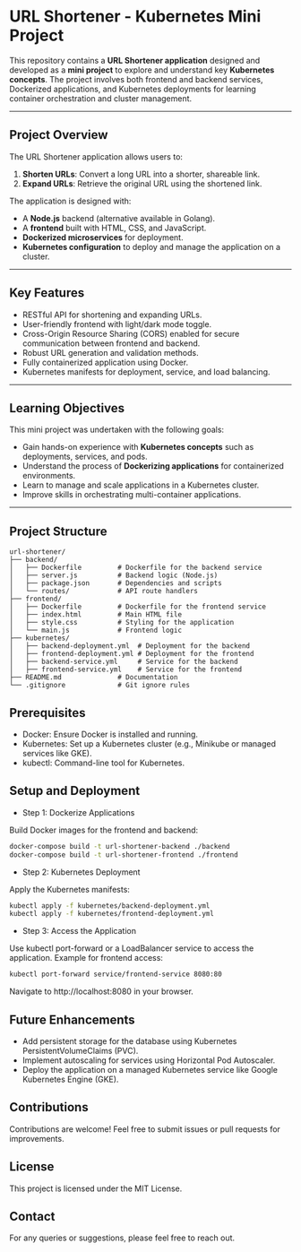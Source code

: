 # URL Shortener - Kubernetes Mini Project

This repository contains a **URL Shortener application** designed and developed as a **mini project** to explore and understand key **Kubernetes concepts**. The project involves both frontend and backend services, Dockerized applications, and Kubernetes deployments for learning container orchestration and cluster management.

---

## **Project Overview**

The URL Shortener application allows users to:
1. **Shorten URLs**: Convert a long URL into a shorter, shareable link.
2. **Expand URLs**: Retrieve the original URL using the shortened link.

The application is designed with:
- A **Node.js** backend (alternative available in Golang).
- A **frontend** built with HTML, CSS, and JavaScript.
- **Dockerized microservices** for deployment.
- **Kubernetes configuration** to deploy and manage the application on a cluster.

---

## **Key Features**

- RESTful API for shortening and expanding URLs.
- User-friendly frontend with light/dark mode toggle.
- Cross-Origin Resource Sharing (CORS) enabled for secure communication between frontend and backend.
- Robust URL generation and validation methods.
- Fully containerized application using Docker.
- Kubernetes manifests for deployment, service, and load balancing.

---

## **Learning Objectives**

This mini project was undertaken with the following goals:
- Gain hands-on experience with **Kubernetes concepts** such as deployments, services, and pods.
- Understand the process of **Dockerizing applications** for containerized environments.
- Learn to manage and scale applications in a Kubernetes cluster.
- Improve skills in orchestrating multi-container applications.

---

## **Project Structure**

```plaintext
url-shortener/
├── backend/
│   ├── Dockerfile         # Dockerfile for the backend service
│   ├── server.js          # Backend logic (Node.js)
│   ├── package.json       # Dependencies and scripts
│   └── routes/            # API route handlers
├── frontend/
│   ├── Dockerfile         # Dockerfile for the frontend service
│   ├── index.html         # Main HTML file
│   ├── style.css          # Styling for the application
│   └── main.js            # Frontend logic
├── kubernetes/
│   ├── backend-deployment.yml  # Deployment for the backend
│   ├── frontend-deployment.yml # Deployment for the frontend
│   ├── backend-service.yml     # Service for the backend
│   ├── frontend-service.yml    # Service for the frontend
├── README.md              # Documentation
└── .gitignore             # Git ignore rules
```

## **Prerequisites**
- Docker: Ensure Docker is installed and running.
- Kubernetes: Set up a Kubernetes cluster (e.g., Minikube or managed services like GKE).
- kubectl: Command-line tool for Kubernetes.

## **Setup and Deployment**
- Step 1: Dockerize Applications

Build Docker images for the frontend and backend:
```bash
docker-compose build -t url-shortener-backend ./backend
docker-compose build -t url-shortener-frontend ./frontend
```
- Step 2: Kubernetes Deployment

Apply the Kubernetes manifests:
```bash
kubectl apply -f kubernetes/backend-deployment.yml
kubectl apply -f kubernetes/frontend-deployment.yml
```
- Step 3: Access the Application

Use kubectl port-forward or a LoadBalancer service to access the application. Example for frontend access:
```bash
kubectl port-forward service/frontend-service 8080:80
```

Navigate to http://localhost:8080 in your browser.

## **Future Enhancements**
- Add persistent storage for the database using Kubernetes PersistentVolumeClaims (PVC).
- Implement autoscaling for services using Horizontal Pod Autoscaler.
- Deploy the application on a managed Kubernetes service like Google Kubernetes Engine (GKE).

## **Contributions**
Contributions are welcome! Feel free to submit issues or pull requests for improvements.

## **License**
This project is licensed under the MIT License.

## **Contact**
For any queries or suggestions, please feel free to reach out.
